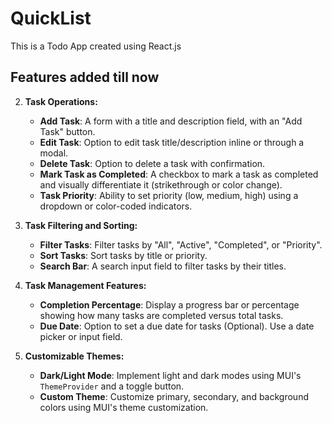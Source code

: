 # QuickList
This is a Todo App created using React.js

## Features added till now
2. **Task Operations:**
   - **Add Task**: A form with a title and description field, with an "Add Task" button.
   - **Edit Task**: Option to edit task title/description inline or through a modal.
   - **Delete Task**: Option to delete a task with confirmation.
   - **Mark Task as Completed**: A checkbox to mark a task as completed and visually differentiate it (strikethrough or color change).
   - **Task Priority**: Ability to set priority (low, medium, high) using a dropdown or color-coded indicators.

4. **Task Filtering and Sorting:**
   - **Filter Tasks**: Filter tasks by "All", "Active", "Completed", or "Priority".
   - **Sort Tasks**: Sort tasks by title or priority.
   - **Search Bar**: A search input field to filter tasks by their titles.

6. **Task Management Features:**
   - **Completion Percentage**: Display a progress bar or percentage showing how many tasks are completed versus total tasks.
   - **Due Date**: Option to set a due date for tasks (Optional). Use a date picker or input field.

8. **Customizable Themes:**
   - **Dark/Light Mode**: Implement light and dark modes using MUI's `ThemeProvider` and a toggle button.
   - **Custom Theme**: Customize primary, secondary, and background colors using MUI's theme customization.